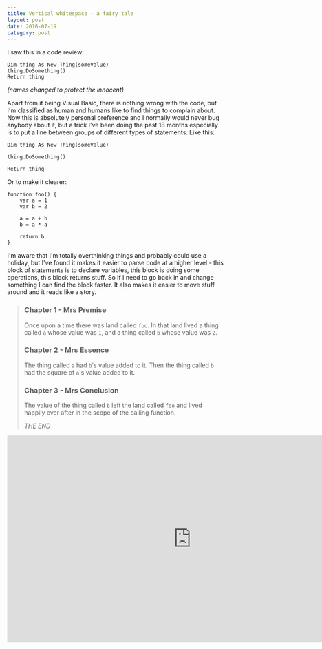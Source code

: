 ```yaml
---
title: Vertical whitespace - a fairy tale
layout: post
date: 2016-07-19
category: post
---
```


I saw this in a code review:

```
Dim thing As New Thing(someValue)
thing.DoSomething()
Return thing
```

_(names changed to protect the innocent)_

Apart from it being Visual Basic, there is nothing wrong with the code, but I'm classified as human and humans like to find things to complain about. Now this is absolutely personal preference and I normally would never bug anybody about it, but a trick I've been doing the past 18 months especially is to put a line between groups of different types of statements. Like this:

```
Dim thing As New Thing(someValue)

thing.DoSomething()

Return thing
```

Or to make it clearer:

```
function foo() {
    var a = 1
    var b = 2

    a = a + b
    b = a * a

    return b
}
```

I'm aware that I'm totally overthinking things and probably could use a holiday, but I've found it makes it easier to parse code at a higher level - this block of statements is to declare variables, this block is doing some operations, this block returns stuff. So if I need to go back in and change something I can find the block faster. It also makes it easier to move stuff around and it reads like a story.

> ### Chapter 1 - Mrs Premise
> 
> Once upon a time there was land called `foo`. In that land lived a thing called `a` whose value was `1`, and a thing called `b` whose value was `2`.
> 
> ### Chapter 2 - Mrs Essence
> 
> The thing called `a` had `b`'s value added to it. Then the thing called `b` had the square of `a`'s value added to it.
> 
> ### Chapter 3 - Mrs Conclusion
> 
> The value of the thing called `b` left the land called `foo` and lived happily ever after in the scope of the calling function.
> 
> *THE END*

<iframe width="854" height="480" src="https://www.youtube.com/embed/crIJvcWkVcs" frameborder="0" allowfullscreen></iframe>
